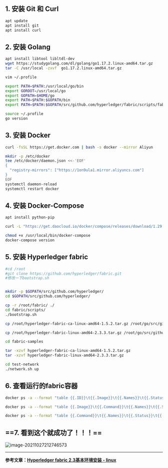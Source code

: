 ## 1. 安装 Git 和 Curl

```bash
apt update
apt install git
apt install curl
```

## 2. 安装 Golang

```bash
apt install libtool libltdl-dev
wget https://studygolang.com/dl/golang/go1.17.2.linux-amd64.tar.gz
tar -C /usr/local -zxvf  go1.17.2.linux-amd64.tar.gz

vim ~/.profile

export PATH=$PATH:/usr/local/go/bin
export GOROOT=/usr/local/go
export GOPATH=$HOME/go
export PATH=$PATH:$GOPATH/bin
export PATH=$PATH:$GOPATH/src/github.com/hyperledger/fabric/scripts/fabric-samples/bin

source ~/.profile
go version
```

## 3. 安装 Docker

```bash
curl -fsSL https://get.docker.com | bash -s docker --mirror Aliyun

mkdir -p /etc/docker
tee /etc/docker/daemon.json <<-'EOF'
{
  "registry-mirrors": ["https://1on9ula1.mirror.aliyuncs.com"]
}
EOF
systemctl daemon-reload
systemctl restart docker
```

## 4. 安装 Docker-Compose

```bash
apt install python-pip

curl -L "https://get.daocloud.io/docker/compose/releases/download/1.29.2/docker-compose-$(uname -s)-$(uname -m)" -o /usr/local/bin/docker-compose

chmod +x /usr/local/bin/docker-compose
docker-compose version
```

 ## 5. 安装 Hyperledger fabric

```bash
#cd /root
#git clone https://github.com/hyperledger/fabric.git
#修改一下bootstrap.sh


mkdir -p $GOPATH/src/github.com/hyperledger/
cd $GOPATH/src/github.com/hyperledger/

cp -r /root/fabric/ ./
cd fabric/scripts/
./bootstrap.sh 

cp /root/hyperledger-fabric-ca-linux-amd64-1.5.2.tar.gz /root/go/src/github.com/hyperledger/fabric/scripts/fabric-samples

cp /root/hyperledger-fabric-linux-amd64-2.3.3.tar.gz /root/go/src/github.com/hyperledger/fabric/scripts/fabric-samples

cd fabric-samples

tar -xzvf hyperledger-fabric-ca-linux-amd64-1.5.2.tar.gz
tar -xzvf hyperledger-fabric-linux-amd64-2.3.3.tar.gz

cd test-network
./network.sh up 
```

## 6. 查看运行的fabric容器

```bash
docker ps -a --format "table {{.ID}}\t{{.Image}}\t{{.Names}}\t{{.Status}}"

docker ps -a --format "table {{.Image}}\t{{.Command}}\t{{.Names}}\t{{.Status}}"

docker ps -a --format "table {{.Command}}\t{{.Names}}\t{{.Status}}\t{{.Ports}}"
```

## ==7. 看到这个就成功了！！！==

![image-20211027212746573](D:\TASK\Language\Notes\Archieve\assets\img\image-20211027212746573.png)

------

**参考文章：[Hyperledger fabric 2.3基本环境安装 - linux](https://blog.csdn.net/weixin_44142032/article/details/110230668)**

